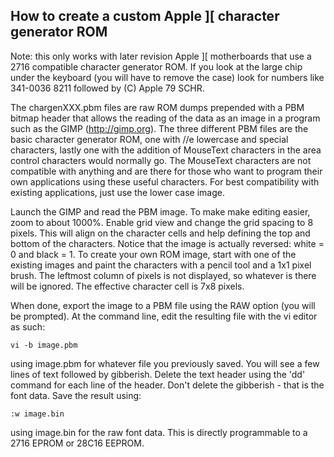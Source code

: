 How to create a custom Apple ][ character generator ROM
-------------------------------------------------------

Note: this only works with later revision Apple ][ motherboards that use a 2716 compatible character generator ROM. If you look at the large chip under the keyboard (you will have to remove the case) look for numbers like 341-0036 8211 followed by (C) Apple 79 SCHR.

The chargenXXX.pbm files are raw ROM dumps prepended with a PBM bitmap header that allows the reading of the data as an image in a program such as the GIMP (http://gimp.org). The three different PBM files are the basic character generator ROM, one with //e lowercase and special characters, lastly one with the addition of MouseText characters in the area control characters would normally go. The MouseText characters are not compatible with anything and are there for those who want to program their own applications using these useful characters. For best compatibility with existing applications, just use the lower case image.

Launch the GIMP and read the PBM image. To make make editing easier, zoom to about 1000%. Enable grid view and change the grid spacing to 8 pixels. This will align on the character cells and help defining the top and bottom of the characters. Notice that the image is actually reversed: white = 0 and black = 1. To create your own ROM image, start with one of the existing images and paint the characters with a pencil tool and a 1x1 pixel brush. The leftmost column of pixels is not displayed, so whatever is there will be ignored. The effective character cell is 7x8 pixels.

When done, export the image to a PBM file using the RAW option (you will be prompted). At the command line, edit the resulting file with the vi editor as such:
```
vi -b image.pbm
```
using image.pbm for whatever file you previously saved. You will see a few lines of text followed by gibberish. Delete the text header using the 'dd' command for each line of the header. Don't delete the gibberish - that is the font data. Save the result using:
```
:w image.bin
```
using image.bin for the raw font data. This is directly programmable to a 2716 EPROM or 28C16 EEPROM.

